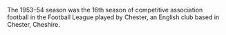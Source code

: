 The 1953–54 season was the 16th season of competitive association football in the Football League played by Chester, an English club based in Chester, Cheshire.
